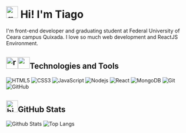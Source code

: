 # <img src="https://em-content.zobj.net/source/microsoft-teams/337/grinning-face_1f600.png" alt="grinning face" width="32px" height="32px"> Hi! I'm Tiago

I'm front-end developer and graduating student at Federal University of Ceara campus Quixada. I love so much web development and ReactJS Environment.

## <img class="icon" src="https://em-content.zobj.net/source/microsoft-teams/337/rocket_1f680.png" alt="rocket" width="32px" height="32px"><img class="icon" src="https://em-content.zobj.net/source/microsoft-teams/337/laptop_1f4bb.png" width="32px" height="32px">Technologies and Tools

![HTML5](https://img.shields.io/badge/-HTML5-E34F26?style=flat-square&logo=html5&logoColor=white)
![CSS3](https://img.shields.io/badge/-CSS3-1572B6?style=flat-square&logo=css3)
![JavaScript](https://img.shields.io/badge/-JavaScript-black?style=flat-square&logo=javascript)
![Nodejs](https://img.shields.io/badge/-Nodejs-black?style=flat-square&logo=Node.js)
![React](https://img.shields.io/badge/-React-black?style=flat-square&logo=react)
![MongoDB](https://img.shields.io/badge/-MongoDB-black?style=flat-square&logo=mongodb)
![Git](https://img.shields.io/badge/-Git-black?style=flat-square&logo=git)
![GitHub](https://img.shields.io/badge/-GitHub-181717?style=flat-square&logo=github)

<h2><img class="icon" src="https://em-content.zobj.net/source/microsoft-teams/337/high-voltage_26a1.png" alt="high voltage" width="32px" height="32px">GitHub Stats</h2>

![Github Stats](https://github-readme-stats.vercel.app/api?username=tiagors09&show_icons=true&count_private=true&show_icons=true&include_all_commits=true)
![Top Langs](https://github-readme-stats.vercel.app/api/top-langs/?username=tiagors09&hide=TeX&layout=compact)
